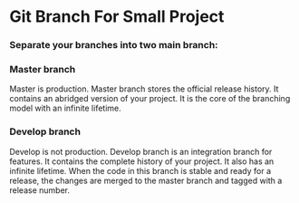 #  Git Branch For Small Project



### Separate your branches into two main branch: 

### Master branch
Master is  production. Master branch stores the official release history. It contains an abridged version of your project. It is the core of the branching model with an infinite lifetime. 
 
### Develop branch

Develop  is not production. Develop branch  is an integration branch for features. It contains the complete history of your project. It also has an infinite lifetime. When the code in this branch is stable and ready for a release, the changes are merged to the master branch and tagged with a release number. 
